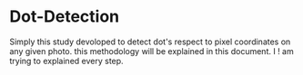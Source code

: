 # Dot-Detection
Simply this study devoloped to detect dot's respect to pixel coordinates on any given photo. this methodology will be explained in this document. I ! am trying to explained every step.
